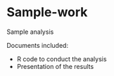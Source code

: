 # Sample-work

Sample analysis

Documents included:

* R code to conduct the analysis
* Presentation of the results
